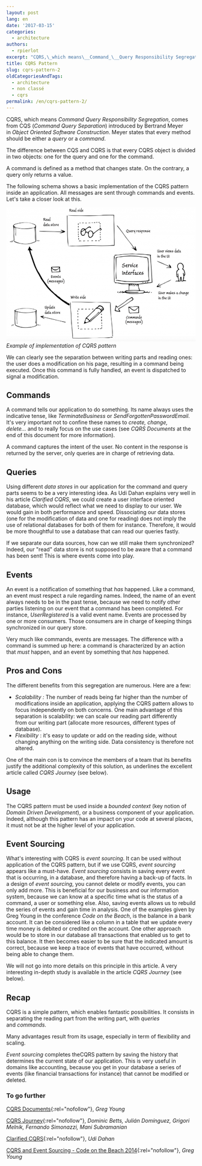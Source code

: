 ```yaml
---
layout: post
lang: en
date: '2017-03-15'
categories:
  - architecture
authors:
  - rpierlot
excerpt: "CQRS,\_which means\__Command_\__Query Responsibility Segregation_, comes from CQS (_Command Query Separation_) introduced by Bertrand Meyer in\__Object Oriented Software Construction_. Meyer states that\_every method should be either\_a\__query_ or a\__command_."
title: CQRS Pattern
slug: cqrs-pattern-2
oldCategoriesAndTags:
  - architecture
  - non classé
  - cqrs
permalink: /en/cqrs-pattern-2/
---
```


CQRS, which means _Command_ _Query Responsibility Segregation_, comes from CQS (_Command Query Separation_) introduced by Bertrand Meyer in _Object Oriented Software Construction_. Meyer states that every method should be either a _query_ or a _command_.

The difference between CQS and CQRS is that every CQRS object is divided in two objects: one for the query and one for the command.

A command is defined as a method that changes state. On the contrary, a query only returns a value.

The following schema shows a basic implementation of the CQRS pattern inside an application. All messages are sent through commands and events. Let's take a closer look at this.

![Example of implementation of CQRS pattern](/_assets/posts/2015-04-07-cqrs-pattern/cqrs_pattern.png)
*Example of implementation of CQRS pattern*

We can clearly see the separation between writing parts and reading ones: the user does a modification on his page, resulting in a command being executed. Once this command is fully handled, an event is dispatched to signal a modification.

## Commands

A command tells our application to do something. Its name always uses the indicative tense, like _TerminateBusiness_ or _SendForgottenPasswordEmail_. It's very important not to confine these names to _create, change, delete..._ and to really focus on the use cases (see _CQRS Documents_ at the end of this document for more information).

A command captures the intent of the user. No content in the response is returned by the server, only queries are in charge of retrieving data.

## Queries

Using different _data stores_ in our application for the command and query parts seems to be a very interesting idea. As Udi Dahan explains very well in his article _Clarified CQRS_, we could create a user interface oriented database, which would reflect what we need to display to our user. We would gain in both performance and speed.
Dissociating our data stores (one for the modification of data and one for reading) does not imply the use of relational databases for both of them for instance. Therefore, it would be more thoughtful to use a database that can read our queries fastly.

If we separate our data sources, how can we still make them synchronized? Indeed, our "read" data store is not supposed to be aware that a command has been sent! This is where events come into play.

## Events

An event is a notification of something that _has_ happened. Like a command, an event must respect a rule regarding names. Indeed, the name of an event always needs to be in the past tense, because we need to notify other parties listening on our event that a command has been completed. For instance, _UserRegistered_ is a valid event name.
Events are processed by one or more consumers. Those consumers are in charge of keeping things synchronized in our query store.

Very much like commands, events are messages. The difference with a command is summed up here: a command is characterized by an action that _must_ happen, and an event by something that _has_ happened.

## Pros and Cons

The different benefits from this segregation are numerous. Here are a few:

*   _Scalability :_ The number of reads being far higher than the number of modifications inside an application, applying the CQRS pattern allows to focus independently on both concerns. One main advantage of this separation is scalability: we can scale our reading part differently from our writing part (allocate more resources, different types of database).
*   _Flexibility_ : it's easy to update or add on the reading side, without changing anything on the writing side. Data consistency is therefore not altered.

One of the main con is to convince the members of a team that its benefits justify the additional complexity of this solution, as underlines the excellent article called _CQRS Journey_ (see below).

## Usage

The CQRS pattern must be used inside a _bounded context_ (key notion of _Domain Driven Development_), or a business component of your application. Indeed, although this pattern has an impact on your code at several places, it must not be at the higher level of your application.

## Event Sourcing

What's interesting with CQRS is _event sourcing_. It can be used without application of the CQRS pattern, but if we use CQRS, _event sourcing_ appears like a must-have.
_Event sourcing_ consists in saving every event that is occurring, in a database, and therefore having a back-up of facts. In a design of _event sourcing_, you cannot delete or modify events, you can only add more. This is beneficial for our business and our information system, because we can know at a specific time what is the status of a command, a user or something else. Also, saving events allows us to rebuild the series of events and gain time in analysis.
One of the examples given by Greg Young in the conference _Code on the Beach_, is the balance in a bank account. It can be considered like a column in a table that we update every time money is debited or credited on the account. One other approach would be to store in our database all transactions that enabled us to get to this balance. It then becomes easier to be sure that the indicated amount is correct, because we keep a trace of events that have occurred, without being able to change them.

We will not go into more details on this principle in this article. A very interesting in-depth study is available in the article _CQRS Journey_ (see below).

## Recap

CQRS is a simple pattern, which enables fantastic possibilities. It consists in separating the reading part from the writing part, with _queries_ and _commands._

Many advantages result from its usage, especially in term of flexibility and scaling.

_Event sourcing_ completes theCQRS pattern by saving the history that determines the current state of our application. This is very useful in domains like accounting, because you get in your database a series of events (like financial transactions for instance) that cannot be modified or deleted.

### To go further

[CQRS Documents](https://cqrs.files.wordpress.com/2010/11/cqrs_documents.pdf "CQRS Documents"){:rel="nofollow"}, _Greg Young_

[CQRS Journey](https://msdn.microsoft.com/en-us/library/jj554200.aspx "Exploring CQRS and Event Sourcing"){:rel="nofollow"}, _Dominic Betts, Julián Domínguez, Grigori Melnik, Fernando Simonazzi, Mani Subramanian_

[Clarified CQRS](http://www.udidahan.com/2009/12/09/clarified-cqrs/){:rel="nofollow"}, _Udi Dahan_

[CQRS and Event Sourcing - Code on the Beach 2014](https://www.youtube.com/watch?v=JHGkaShoyNs){:rel="nofollow"}, _Greg Young_
